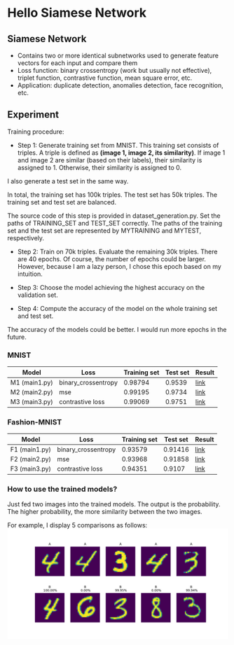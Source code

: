 # Hello Siamese Network

## Siamese Network
- Contains two or more identical subnetworks used to generate feature vectors for each input and compare them
- Loss function: binary crossentropy (work but usually not effective), triplet function, contrastive function, mean square error, etc.
- Application: duplicate detection, anomalies detection, face recognition, etc.


## Experiment
Training procedure:
+ Step 1: Generate training set from MNIST. This training set consists of triples. A triple is defined as <b>(image 1, image 2, its similarity)</b>. If image 1 and image 2 are similar (based on their labels), their similarity is assigned to 1. Otherwise, their similarity is assigned to 0.

I also generate a test set in the same way.

In total, the training set has 100k triples. The test set has 50k triples. The training set and test set are balanced.

The source code of this step is provided in dataset_generation.py. Set the paths of TRAINING_SET and TEST_SET correctly. The paths of the training set and the test set are represented by MYTRAINING and MYTEST, respectively.

+ Step 2: Train on 70k triples. Evaluate the remaining 30k triples. There are 40 epochs. Of course, the number of epochs could be larger. However, because I am a lazy person, I chose this epoch based on my intuition.

+ Step 3: Choose the model achieving the highest accuracy on the validation set.

+ Step 4: Compute the accuracy of the model on the whole training set and test set.

The accuracy of the models could be better. I would run more epochs in the future.

### MNIST 

| Model  | Loss | Training set | Test set | Result 
| --- | --- | --- | --- |  --- |
| M1 (main1.py) | binary_crossentropy  | 0.98794 |	0.9539 | <a href="https://github.com/ducanhnguyen/siamese_network/tree/main/model/mnist/v1">link</a> |
| M2 (main2.py) | mse  | 0.99195|	0.9734 |  <a href="https://github.com/ducanhnguyen/siamese_network/tree/main/model/mnist/v2">link</a> |
| M3 (main3.py)  | contrastive loss  | 0.99069 |	0.9751 |  <a href="https://github.com/ducanhnguyen/siamese_network/tree/main/model/mnist/v3">link</a> |



### Fashion-MNIST 

| Model  | Loss | Training set | Test set | Result
| --- | --- | --- | --- | --- |
| F1 (main1.py) | binary_crossentropy  | 0.93579 |	0.91416 |  <a href="https://github.com/ducanhnguyen/siamese_network/tree/main/model/fashion-mnist/v1">link</a> |
| F2 (main2.py) | mse  | 0.93968	| 0.91858 | <a href="https://github.com/ducanhnguyen/siamese_network/tree/main/model/fashion-mnist/v2">link</a> |
| F3 (main3.py)  | contrastive loss  | 0.94351 |	0.9107 | <a href="https://github.com/ducanhnguyen/siamese_network/tree/main/model/fashion-mnist/v3">link</a> |

### How to use the trained models?
Just fed two images into the trained models. The output is the probability. The higher probability, the more similarity between the two images.

For example, I display 5 comparisons as follows:
![alt text](https://github.com/ducanhnguyen/siamese_network/blob/main/model/mnist/v1/sample.png)
